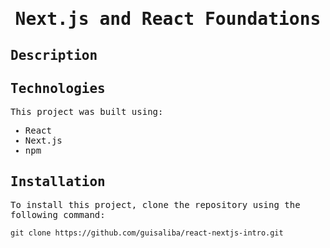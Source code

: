 <samp>
  <h1 align="center">
    Next.js and React Foundations
  </h1>

## Description

## Technologies

This project was built using:

- React
- Next.js
- npm

## Installation

To install this project, clone the repository using the following command:

```
git clone https://github.com/guisaliba/react-nextjs-intro.git
```

</samp>
